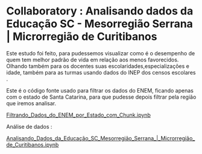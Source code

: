 # Collaboratory : Analisando dados da Educação SC - Mesorregião Serrana | Microrregião de Curitibanos

Este estudo foi feito, para pudessemos visualizar como é o desempenho de quem tem melhor padrão de vida em relação aos menos favorecidos. Olhando também para os docentes suas escolaridades,especializações e idade, também para as turmas usando dados do INEP dos censos escolares . 

Este é o código fonte usado para filtrar os dados do ENEM, ficando apenas com o estado de Santa Catarina, para que pudesse depois filtrar pela região que iremos analisar.

[Filtrando_Dados_do_ENEM_por_Estado_com_Chunk.ipynb](/Filtrando_Dados_do_ENEM_por_Estado_com_Chunk.ipynb)

Análise de dados : 

[Analisando_Dados_da_Educação_SC_Mesorregião_Serrana_|_Microrregião_de_Curitibanos.ipynb](/Analisando_Dados_da_Educação_Mesorregião_Serrana_|_Microrregião_de_Curitibanos.ipynb)

